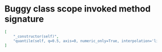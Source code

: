 # Buggy class scope invoked method signature

```json
[
    "_constructor(self)",
    "quantile(self, q=0.5, axis=0, numeric_only=True, interpolation='linear')"
]
```
